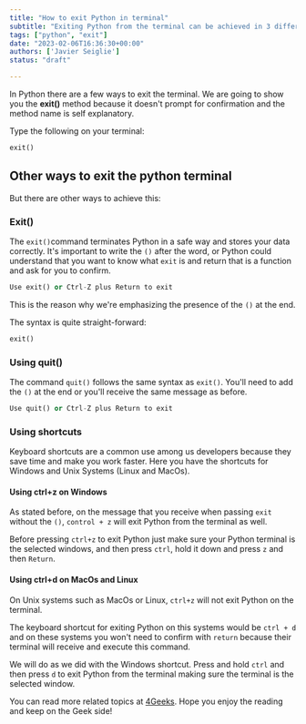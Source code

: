 ```yaml
---
title: "How to exit Python in terminal"
subtitle: "Exiting Python from the terminal can be achieved in 3 different ways. The exit and quit commands will exit python and you can as well exit by using keyboard shortcuts as ctrl+z and ctrl+d on Windows and Unix Based Systems respectively"
tags: ["python", "exit"]
date: "2023-02-06T16:36:30+00:00"
authors: ['Javier Seiglie']
status: "draft"

---
```


In Python there are a few ways to exit the terminal. We are going to show you the **exit()** method because it doesn't prompt for confirmation and the method name is self explanatory.

Type the following on your terminal:

```python
exit()
```

## Other ways to exit the python terminal

But there are other ways to achieve this:

### Exit()

The `exit()`command terminates Python in a safe way and stores your data correctly. It's important to write the `()` after the word, or Python could understand that you want to know what `exit` is and return that is a function and ask for you to confirm. 

```python
Use exit() or Ctrl-Z plus Return to exit
```

This is the reason why we're emphasizing the presence of the `()` at the end.

The syntax is quite straight-forward:

```python
exit()
```

### Using quit()

The command `quit()` follows the same syntax as `exit()`. You'll need to add the `()` at the end or you'll receive the same message as before.

```python
Use quit() or Ctrl-Z plus Return to exit
```

### Using shortcuts

Keyboard shortcuts are a common use among us developers because they save time and make you work faster. Here you have the shortcuts for Windows and Unix Systems (Linux and MacOs).

#### Using ctrl+z on Windows

As stated before, on the message that you receive when passing `exit` without the `()`, `control + z` will exit Python from the terminal as well. 

Before pressing `ctrl+z` to exit Python just make sure your Python terminal is the selected windows, and then press `ctrl`, hold it down and press `z` and then `Return`.

#### Using ctrl+d on MacOs and Linux

On Unix systems such as MacOs or Linux, `ctrl+z` will not exit Python on the terminal. 

The keyboard shortcut for exiting Python on this systems would be `ctrl + d` and on these systems you won't need to confirm with `return` because their terminal will receive and execute this command.

We will do as we did with the Windows shortcut. Press and hold `ctrl` and then press `d` to exit Python from the terminal making sure the terminal is the selected window.

You can read more related topics at [4Geeks](https://4geeks.com/). Hope you enjoy the reading and keep on the Geek side!
